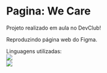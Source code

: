 <h1>Pagina: We Care</h1>

<p>Projeto realizado em aula no DevClub!</p>

Reproduzindo página web do Figma.

Linguagens utilizadas: 
<br>
<img src="https://img.shields.io/badge/HTML-239120?style=for-the-badge&logo=html5&logoColor=white"/>
<br>
<img src="https://img.shields.io/badge/CSS-239120?&style=for-the-badge&logo=css3&logoColor=white"/>
